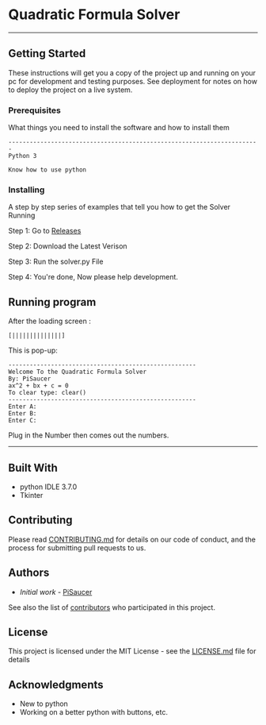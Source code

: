 # Quadratic Formula Solver
***

## Getting Started

These instructions will get you a copy of the project up and running on your pc for development and testing purposes. See deployment for notes on how to deploy the project on a live system.

### Prerequisites

What things you need to install the software and how to install them

```
-----------------------------------------------------------------------
Python 3

Know how to use python
```

### Installing

A step by step series of examples that tell you how to get the Solver Running

Step 1: Go to [Releases](https://github.com/PiSaucer/Quadratic-Formula-Solver/releases)

Step 2: Download the Latest Verison

Step 3: Run the solver.py File

Step 4: You're done, Now please help development. 


## Running program

After the loading screen :

```
[||||||||||||||]
```

This is pop-up:

```
-----------------------------------------------------
Welcome To the Quadratic Formula Solver
By: PiSaucer
ax^2 + bx + c = 0
To clear type: clear()
-----------------------------------------------------
Enter A:
Enter B:
Enter C:
```

Plug in the Number then comes out the numbers. 

***

## Built With

* python IDLE 3.7.0
* Tkinter


## Contributing

Please read [CONTRIBUTING.md](https://github.com/PiSaucer/PIP-OS-R-V7.1.0.8/blob/master/CONTRIBUTING.md) for details on our code of conduct, and the process for submitting pull requests to us.


## Authors

* *Initial work* - [PiSaucer](https://github.com/PiSaucer)

See also the list of [contributors](https://github.com/PiSaucer/PIP-OS-R-V7.1.0.8/contributors) who participated in this project.

## License

This project is licensed under the MIT License - see the [LICENSE.md](LICENSE.md) file for details

## Acknowledgments

* New to python
* Working on a better python with buttons, etc.

